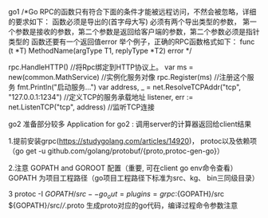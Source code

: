 go1
/*Go RPC的函数只有符合下面的条件才能被远程访问，不然会被忽略，详细的要求如下： 函数必须是导出的(首字母大写) 必须有两个导出类型的参数， 第一个参数是接收的参数，第二个参数是返回给客户端的参数，第二个参数必须是指针类型的 函数还要有一个返回值error 举个例子，正确的RPC函数格式如下： func (t *T) MethodName(argType T1, replyType *T2) error */

rpc.HandleHTTP() //将Rpc绑定到HTTP协议上。 var ms = new(common.MathService) //实例化服务对像 rpc.Register(ms) //注册这个服务 fmt.Println("启动服务...") var address, _ = net.ResolveTCPAddr("tcp", "127.0.0.1:1234") //定义TCP的服务承载地址 listener, err := net.ListenTCP("tcp", address) //监听TCP连接

go2
准备部分较多
Application for go2 : 调用server的计算器返回给client结果

1.提前安装grpc(https://studygolang.com/articles/14920)，
protoc以及依赖项（go get -u github.com/golang/protobuf/{proto,protoc-gen-go}）

2.注意 GOPATH and GOROOT 配置（重要, 可在client go env命令查看）
GOPATH 为项目工程路径（go项目工程路径下标准为src、kg、 bin三同级目录）

3 protoc -I ${GOPATH}/src --go_out=plugins=grpc:${GOPATH}/src ${GOPATH}/src/*/*.proto
生成proto对应的go代码，编译过程命令参数注意


